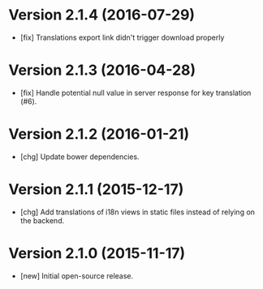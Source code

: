 # Version 2.1.4 (2016-07-29)

* [fix] Translations export link didn't trigger download properly

# Version 2.1.3 (2016-04-28)

* [fix] Handle potential null value in server response for key translation (#6).

# Version 2.1.2 (2016-01-21)

* [chg] Update bower dependencies.

# Version 2.1.1 (2015-12-17)

* [chg] Add translations of i18n views in static files instead of relying on the backend.

# Version 2.1.0 (2015-11-17)

* [new] Initial open-source release.
